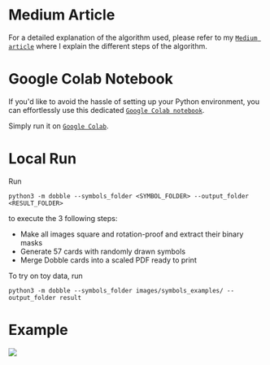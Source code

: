 # Medium Article

For a detailed explanation of the algorithm used, please refer to my [`Medium article`](https://medium.com/better-programming/generate-and-print-your-custom-dobble-274dc888a33e) where I explain the different steps of the algorithm.



# Google Colab Notebook

If you'd like to avoid the hassle of setting up your Python environment, you can effortlessly use this dedicated [`Google Colab notebook`](./colab_notebook.ipynb).

Simply run it on [`Google Colab`](https://colab.research.google.com/).



# Local Run

Run
```
python3 -m dobble --symbols_folder <SYMBOL_FOLDER> --output_folder <RESULT_FOLDER>
```
to execute the 3 following steps:
- Make all images square and rotation-proof and extract their binary masks
- Generate 57 cards with randomly drawn symbols
- Merge Dobble cards into a scaled PDF ready to print

To try on toy data, run
```
python3 -m dobble --symbols_folder images/symbols_examples/ --output_folder result
```


# Example
![](./images/dobble_evolution.gif)


